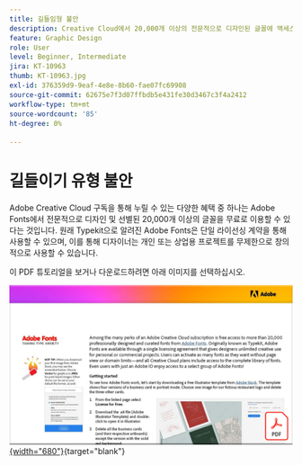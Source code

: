 ```yaml
---
title: 길들임형 불안
description: Creative Cloud에서 20,000개 이상의 전문적으로 디자인된 글꼴에 액세스하고 사용하는 방법에 대해 알아보십시오
feature: Graphic Design
role: User
level: Beginner, Intermediate
jira: KT-10963
thumb: KT-10963.jpg
exl-id: 376359d9-9eaf-4e8e-8b60-fae07fc69908
source-git-commit: 62675e7f3d07ffbdb5e431fe30d3467c3f4a2412
workflow-type: tm+mt
source-wordcount: '85'
ht-degree: 0%

---
```


# 길들이기 유형 불안

Adobe Creative Cloud 구독을 통해 누릴 수 있는 다양한 혜택 중 하나는 Adobe Fonts에서 전문적으로 디자인 및 선별된 20,000개 이상의 글꼴을 무료로 이용할 수 있다는 것입니다. 원래 Typekit으로 알려진 Adobe Fonts은 단일 라이선싱 계약을 통해 사용할 수 있으며, 이를 통해 디자이너는 개인 또는 상업용 프로젝트를 무제한으로 창의적으로 사용할 수 있습니다.

이 PDF 튜토리얼을 보거나 다운로드하려면 아래 이미지를 선택하십시오.

[![튜토리얼의 첫 페이지 이미지](assets/TamingTypeAnxiety.png){width="680"}](assets/Adobe-Fonts-Taming-Font-Anxiety.pdf){target="blank"}
